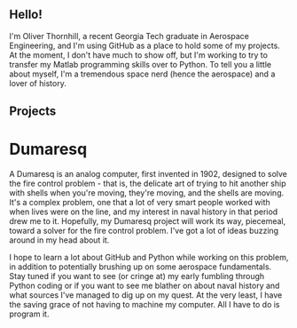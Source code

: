 ## Hello! 
I'm Oliver Thornhill, a recent Georgia Tech graduate in Aerospace Engineering, and I'm using GitHub as a place to hold some of my projects. At the moment, I don't have much to show off, but I'm working to try to transfer my Matlab programming skills over to Python. To tell you a little about myself, I'm a tremendous space nerd (hence the aerospace) and a lover of history. 

## Projects
# Dumaresq
A Dumaresq is an analog computer, first invented in 1902, designed to solve the fire control problem - that is, the delicate art of trying to hit another ship with shells when you're moving, they're moving, and the shells are moving. It's a complex problem, one that a lot of very smart people worked with when lives were on the line, and my interest in naval history in that period drew me to it. Hopefully, my Dumaresq project will work its way, piecemeal, toward a solver for the fire control problem. I've got a lot of ideas buzzing around in my head about it. 

I hope to learn a lot about GitHub and Python while working on this problem, in addition to potentially brushing up on some aerospace fundamentals. Stay tuned if you want to see (or cringe at) my early fumbling through Python coding or if you want to see me blather on about naval history and what sources I've managed to dig up on my quest. At the very least, I have the saving grace of not having to machine my computer. All I have to do is program it. 

<!--
**othornhill/othornhill** is a ✨ _special_ ✨ repository because its `README.md` (this file) appears on your GitHub profile.
-->
